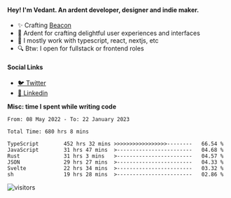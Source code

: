 #### Hey! I'm Vedant. An ardent developer, designer and indie maker.
- ✨ Crafting [Beacon](https://github.com/withbeacon/beacon)
- 💙 Ardent for crafting delightful user experiences and interfaces
- 🚀 I mostly work with typescript, react, nextjs, etc
- 🔍 Btw: I open for fullstack or frontend roles

#### Social Links
- [🐦 Twitter](https://twitter.com/vedantnn7)
- [💼 Linkedin](https://linkedin.com/in/vedant-nandwana)

**Misc: time I spent while writing code**
<!--START_SECTION:waka-->

```text
From: 08 May 2022 - To: 22 January 2023

Total Time: 680 hrs 8 mins

TypeScript        452 hrs 32 mins >>>>>>>>>>>>>>>>>--------   66.54 %
JavaScript        31 hrs 47 mins  >------------------------   04.68 %
Rust              31 hrs 3 mins   >------------------------   04.57 %
JSON              29 hrs 27 mins  >------------------------   04.33 %
Svelte            22 hrs 34 mins  >------------------------   03.32 %
sh                19 hrs 28 mins  >------------------------   02.86 %
```

<!--END_SECTION:waka-->


<!--START_SECTION:activity-->
![visitors](https://visitor-badge.laobi.icu/badge?page_id=vedantnn71.vedantnn71)
<!--END_SECTION:activity-->
